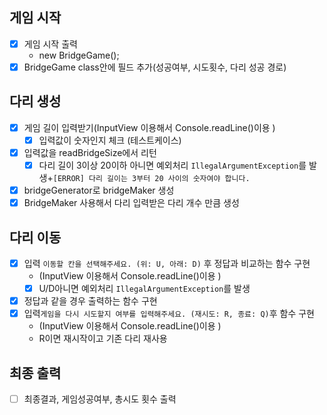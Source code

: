## 게임 시작
- [x] 게임 시작 출력
  - new BridgeGame();
- [X] BridgeGame class안에 필드 추가(성공여부, 시도횟수, 다리 성공 경로)

## 다리 생성
- [x] 게임  길이 입력받기(InputView 이용해서 Console.readLine()이용 )
  - [x] 입력값이 숫자인지 체크  (테스트케이스)
- [x] 입력값을 readBridgeSize에서 리턴
  - [x] 다리 길이 3이상 20이하 아니면 예외처리 `IllegalArgumentException`를 발생+`[ERROR] 다리 길이는 3부터 20 사이의 숫자여야 합니다.`
- [x] bridgeGenerator로 bridgeMaker 생성
- [x] BridgeMaker 사용해서 다리 입력받은 다리 개수 만큼 생성

## 다리 이동
- [x] 입력 `이동할 칸을 선택해주세요. (위: U, 아래: D)` 후 정답과 비교하는 함수 구현
  - (InputView 이용해서 Console.readLine()이용 )
  - [x] U/D아니면 예외처리 `IllegalArgumentException`를 발생
- [x] 정답과 같을 경우 출력하는 함수 구현
- [x] 입력`게임을 다시 시도할지 여부를 입력해주세요. (재시도: R, 종료: Q)`후 함수 구현
  - (InputView 이용해서 Console.readLine()이용 )
  - R이면 재시작이고 기존 다리 재사용

## 최종 출력
-[ ] 최종결과, 게임성공여부, 총시도 횟수 출력